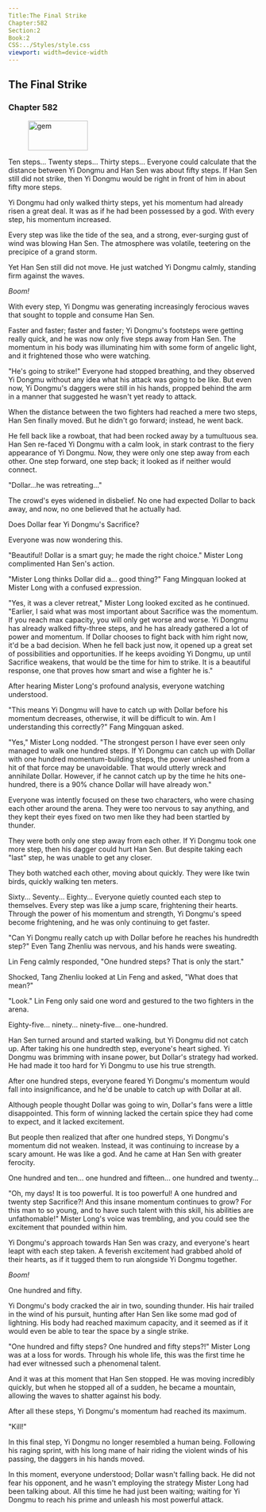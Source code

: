 ```yaml
---
Title:The Final Strike 
Chapter:582 
Section:2 
Book:2 
CSS:../Styles/style.css 
viewport: width=device-width
---
```

  
## The Final Strike
### Chapter 582
  
<figure>
	<img src="../Images/gem.gif" alt="gem" id="gem" width="120" height="60" />
</figure>
  

  
Ten steps... Twenty steps... Thirty steps... Everyone could calculate that the distance between Yi Dongmu and Han Sen was about fifty steps. If Han Sen still did not strike, then Yi Dongmu would be right in front of him in about fifty more steps.

Yi Dongmu had only walked thirty steps, yet his momentum had already risen a great deal. It was as if he had been possessed by a god. With every step, his momentum increased.

Every step was like the tide of the sea, and a strong, ever-surging gust of wind was blowing Han Sen. The atmosphere was volatile, teetering on the precipice of a grand storm.

Yet Han Sen still did not move. He just watched Yi Dongmu calmly, standing firm against the waves.

*Boom!*

With every step, Yi Dongmu was generating increasingly ferocious waves that sought to topple and consume Han Sen.

Faster and faster; faster and faster; Yi Dongmu's footsteps were getting really quick, and he was now only five steps away from Han Sen. The momentum in his body was illuminating him with some form of angelic light, and it frightened those who were watching.

"He's going to strike!" Everyone had stopped breathing, and they observed Yi Dongmu without any idea what his attack was going to be like. But even now, Yi Dongmu's daggers were still in his hands, propped behind the arm in a manner that suggested he wasn't yet ready to attack.

When the distance between the two fighters had reached a mere two steps, Han Sen finally moved. But he didn't go forward; instead, he went back.

He fell back like a rowboat, that had been rocked away by a tumultuous sea. Han Sen re-faced Yi Dongmu with a calm look, in stark contrast to the fiery appearance of Yi Dongmu. Now, they were only one step away from each other. One step forward, one step back; it looked as if neither would connect.

"Dollar...he was retreating..."

The crowd's eyes widened in disbelief. No one had expected Dollar to back away, and now, no one believed that he actually had.

Does Dollar fear Yi Dongmu's Sacrifice?

Everyone was now wondering this.

"Beautiful! Dollar is a smart guy; he made the right choice." Mister Long complimented Han Sen's action.

"Mister Long thinks Dollar did a... good thing?" Fang Mingquan looked at Mister Long with a confused expression.

"Yes, it was a clever retreat," Mister Long looked excited as he continued. "Earlier, I said what was most important about Sacrifice was the momentum. If you reach max capacity, you will only get worse and worse. Yi Dongmu has already walked fifty-three steps, and he has already gathered a lot of power and momentum. If Dollar chooses to fight back with him right now, it'd be a bad decision. When he fell back just now, it opened up a great set of possibilities and opportunities. If he keeps avoiding Yi Dongmu, up until Sacrifice weakens, that would be the time for him to strike. It is a beautiful response, one that proves how smart and wise a fighter he is."

After hearing Mister Long's profound analysis, everyone watching understood.

"This means Yi Dongmu will have to catch up with Dollar before his momentum decreases, otherwise, it will be difficult to win. Am I understanding this correctly?" Fang Mingquan asked.

"Yes," Mister Long nodded. "The strongest person I have ever seen only managed to walk one hundred steps. If Yi Dongmu can catch up with Dollar with one hundred momentum-building steps, the power unleashed from a hit of that force may be unavoidable. That would utterly wreck and annihilate Dollar. However, if he cannot catch up by the time he hits one-hundred, there is a 90% chance Dollar will have already won."

Everyone was intently focused on these two characters, who were chasing each other around the arena. They were too nervous to say anything, and they kept their eyes fixed on two men like they had been startled by thunder.

They were both only one step away from each other. If Yi Dongmu took one more step, then his dagger could hurt Han Sen. But despite taking each "last" step, he was unable to get any closer.

They both watched each other, moving about quickly. They were like twin birds, quickly walking ten meters.

Sixty... Seventy... Eighty... Everyone quietly counted each step to themselves. Every step was like a jump scare, frightening their hearts. Through the power of his momentum and strength, Yi Dongmu's speed become frightening, and he was only continuing to get faster.

"Can Yi Dongmu really catch up with Dollar before he reaches his hundredth step?" Even Tang Zhenliu was nervous, and his hands were sweating.

Lin Feng calmly responded, "One hundred steps? That is only the start."

Shocked, Tang Zhenliu looked at Lin Feng and asked, "What does that mean?"

"Look." Lin Feng only said one word and gestured to the two fighters in the arena.

Eighty-five... ninety... ninety-five... one-hundred.

Han Sen turned around and started walking, but Yi Dongmu did not catch up. After taking his one hundredth step, everyone's heart sighed. Yi Dongmu was brimming with insane power, but Dollar's strategy had worked. He had made it too hard for Yi Dongmu to use his true strength.

After one hundred steps, everyone feared Yi Dongmu's momentum would fall into insignificance, and he'd be unable to catch up with Dollar at all.

Although people thought Dollar was going to win, Dollar's fans were a little disappointed. This form of winning lacked the certain spice they had come to expect, and it lacked excitement.

But people then realized that after one hundred steps, Yi Dongmu's momentum did not weaken. Instead, it was continuing to increase by a scary amount. He was like a god. And he came at Han Sen with greater ferocity.

One hundred and ten... one hundred and fifteen... one hundred and twenty...

"Oh, my days! It is too powerful. It is too powerful! A one hundred and twenty step Sacrifice?! And this insane momentum continues to grow? For this man to so young, and to have such talent with this skill, his abilities are unfathomable!" Mister Long's voice was trembling, and you could see the excitement that pounded within him.

Yi Dongmu's approach towards Han Sen was crazy, and everyone's heart leapt with each step taken. A feverish excitement had grabbed ahold of their hearts, as if it tugged them to run alongside Yi Dongmu together.

*Boom!*

One hundred and fifty.

Yi Dongmu's body cracked the air in two, sounding thunder. His hair trailed in the wind of his pursuit, hunting after Han Sen like some mad god of lightning. His body had reached maximum capacity, and it seemed as if it would even be able to tear the space by a single strike.

"One hundred and fifty steps? One hundred and fifty steps?!" Mister Long was at a loss for words. Through his whole life, this was the first time he had ever witnessed such a phenomenal talent.

And it was at this moment that Han Sen stopped. He was moving incredibly quickly, but when he stopped all of a sudden, he became a mountain, allowing the waves to shatter against his body.

After all these steps, Yi Dongmu's momentum had reached its maximum.

"Kill!"

In this final step, Yi Dongmu no longer resembled a human being. Following his raging sprint, with his long mane of hair riding the violent winds of his passing, the daggers in his hands moved.

In this moment, everyone understood; Dollar wasn't falling back. He did not fear his opponent, and he wasn't employing the strategy Mister Long had been talking about. All this time he had just been waiting; waiting for Yi Dongmu to reach his prime and unleash his most powerful attack.
